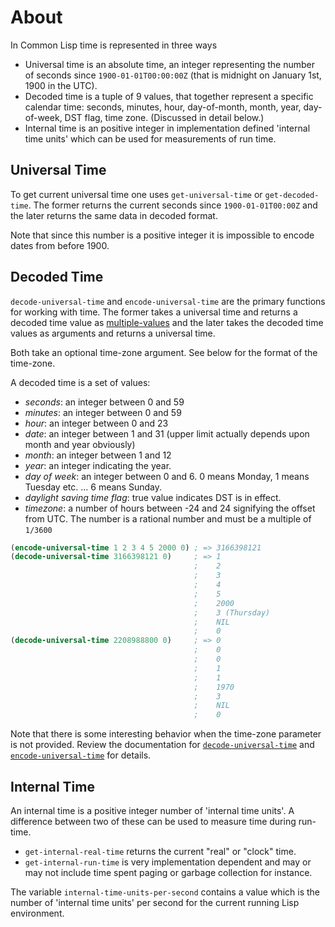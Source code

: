 # About

In Common Lisp time is represented in three ways

- Universal time is an absolute time, an integer representing the number of seconds since `1900-01-01T00:00:00Z` (that is midnight on January 1st, 1900 in the UTC).
- Decoded time is a tuple of 9 values, that together represent a specific calendar time: seconds, minutes, hour, day-of-month, month, year, day-of-week, DST flag, time zone.
(Discussed in detail below.)
- Internal time is an positive integer in implementation defined 'internal time units' which can be used for measurements of run time.

## Universal Time

To get current universal time one uses `get-universal-time` or `get-decoded-time`.
The former returns the current seconds since `1900-01-01T00:00Z` and the later returns the same data in decoded format.

Note that since this number is a positive integer it is impossible to encode dates from before 1900.

## Decoded Time

`decode-universal-time` and `encode-universal-time` are the primary functions for working with time.
The former takes a universal time and returns a decoded time value as [multiple-values][concept-multiple-values] and the later takes the decoded time values as arguments and returns a universal time.

Both take an optional time-zone argument.
See below for the format of the time-zone.

A decoded time is a set of values:

- *seconds*: an integer between 0 and 59
- *minutes*: an integer between 0 and 59
- *hour*: an integer between 0 and 23
- *date*: an integer between 1 and 31 (upper limit actually depends upon month and year obviously)
- *month*: an integer between 1 and 12
- *year*: an integer indicating the year.
- *day of week*: an integer between 0 and 6. 0 means Monday, 1 means Tuesday etc. ... 6 means Sunday.
- *daylight saving time flag*: true value indicates DST is in effect.
- *timezone*: a number of hours between -24 and 24 signifying the offset from UTC.
The number is a rational number and must be a multiple of `1/3600`

```lisp
(encode-universal-time 1 2 3 4 5 2000 0) ; => 3166398121
(decode-universal-time 3166398121 0)     ; => 1
                                         ;    2
                                         ;    3
                                         ;    4
                                         ;    5
                                         ;    2000
                                         ;    3 (Thursday)
                                         ;    NIL
                                         ;    0
(decode-universal-time 2208988800 0)     ; => 0
                                         ;    0
                                         ;    0
                                         ;    1
                                         ;    1
                                         ;    1970
                                         ;    3
                                         ;    NIL
                                         ;    0
```

Note that there is some interesting behavior when the time-zone parameter is not provided.
Review the documentation for [`decode-universal-time`][hyperspec-decode-universal-time] and [`encode-universal-time`][hyperspec-encode-universal-time] for details.

## Internal Time

An internal time is a positive integer number of 'internal time units'. A difference between two of these can be used to measure time during run-time.

- `get-internal-real-time` returns the current "real" or "clock" time.
- `get-internal-run-time` is very implementation dependent and may or may not include time spent paging or garbage collection for instance.

The variable `internal-time-units-per-second` contains a value which is the number of 'internal time units' per second for the current running Lisp environment.

[hyperspec-decode-universal-time]: http://www.lispworks.com/documentation/HyperSpec/Body/f_dec_un.htm#decode-universal-time
[hyperspec-encode-universal-time]: http://www.lispworks.com/documentation/HyperSpec/Body/f_encode.htm#encode-universal-time
[concept-multiple-values]: /tracks/common-lisp/concepts/multiple-values

